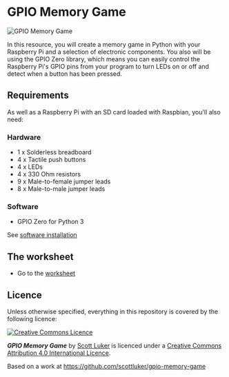 # GPIO Memory Game

![GPIO Memory Game](cover.png)

In this resource, you will create a memory game in Python with your Raspberry Pi and a selection of electronic components. You also will be using the GPIO Zero library, which means you can easily control the Raspberry Pi's GPIO pins from your program to turn LEDs on or off and detect when a button has been pressed.

## Requirements

As well as a Raspberry Pi with an SD card loaded with Raspbian, you'll also need:

### Hardware

- 1 x Solderless breadboard
- 4 x Tactile push buttons
- 4 x LEDs
- 4 x 330 Ohm resistors
- 9 x Male-to-female jumper leads
- 8 x Male-to-male jumper leads

### Software

- GPIO Zero for Python 3

See [software installation](software.md)

## The worksheet

- Go to the [worksheet](worksheet.md)

## Licence

Unless otherwise specified, everything in this repository is covered by the following licence:

[![Creative Commons Licence](http://i.creativecommons.org/l/by-sa/4.0/88x31.png)](http://creativecommons.org/licenses/by-sa/4.0/)

***GPIO Memory Game*** by [Scott Luker](https://github.com/scottluker) is licenced under a [Creative Commons Attribution 4.0 International Licence](http://creativecommons.org/licenses/by-sa/4.0/).

Based on a work at https://github.com/scottluker/gpio-memory-game
